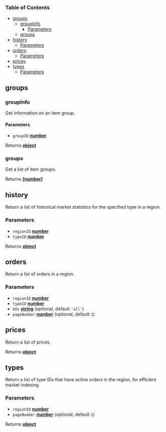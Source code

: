 <!-- Generated by documentation.js. Update this documentation by updating the source code. -->

### Table of Contents

*   [groups][1]
    *   [groupInfo][2]
        *   [Parameters][3]
    *   [groups][4]
*   [history][5]
    *   [Parameters][6]
*   [orders][7]
    *   [Parameters][8]
*   [prices][9]
*   [types][10]
    *   [Parameters][11]

## groups

### groupInfo

Get information on an item group.

#### Parameters

*   `groupID` **[number][12]** 

Returns **[object][13]** 

### groups

Get a list of item groups.

Returns **\[[number][12]]** 

## history

Return a list of historical market statistics for the specified type in a region.

### Parameters

*   `regionID` **[number][12]** 
*   `typeID` **[number][12]** 

Returns **[object][13]** 

## orders

Return a list of orders in a region.

### Parameters

*   `regionID` **[number][12]** 
*   `typeID` **[number][12]** 
*   `bOs` **[string][14]**  (optional, default `'all'`)
*   `pageNumber` **[number][12]**  (optional, default `1`)

## prices

Return a list of prices.

Returns **[object][13]** 

## types

Return a list of type IDs that have active orders in the region, for efficient market indexing.

### Parameters

*   `regionID` **[number][12]** 
*   `pageNumber` **[number][12]**  (optional, default `1`)

Returns **[object][13]** 

[1]: #groups

[2]: #groupinfo

[3]: #parameters

[4]: #groups-1

[5]: #history

[6]: #parameters-1

[7]: #orders

[8]: #parameters-2

[9]: #prices

[10]: #types

[11]: #parameters-3

[12]: https://developer.mozilla.org/docs/Web/JavaScript/Reference/Global_Objects/Number

[13]: https://developer.mozilla.org/docs/Web/JavaScript/Reference/Global_Objects/Object

[14]: https://developer.mozilla.org/docs/Web/JavaScript/Reference/Global_Objects/String
